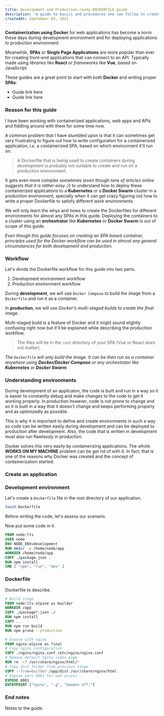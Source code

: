 ```yaml
---
title: Development and Production-ready DOCKERFILE guide
description: 'A guide to basics and procedures one can follow to create and deploy a Docker container carrying an SPA (Single Page Application) built with almost any libraries/frameworks.'
createdAt: September 03, 2021
---
```


**Containerization using Docker** for web applications has become a norm these days during development environment and for deploying applications to production environment.

*Meanwhile*, **SPAs** or **Single Page Applications** are more popular than ever for creating front-end applications that can connect to an API. Typically made using *libraries* like **React** or *frameworks* like **Vue**, based on JavaScript.

These guides are a great point to start with both **Docker** and writing proper **SPAs**:
* Guide link here
* Guide link here

### Reason for this guide

I have been working with containerized applications, web apps and APIs and fiddling around with them for some time now.

A common problem that I have stumbled upon is that it can sometimes get very frustrating to figure out how to write configuration for a containerized application, *i.e.* a containerized SPA, based on which environment it'll run on.

> A Dockerfile that is being used to create containers during development is probably not suitable to create and run on a production environment.

It gets even more complex sometimes (*even though tons of articles online suggests that it is rather easy :/*) to understand how to deploy these  containerized applications to a **Kubernetes** or a **Docker Swarm** cluster in a production environment, specially when it can get crazy figuring out how to write a proper Dockerfile to satisfy different work environments.

We will only learn the whys and hows to create the Dockerfiles for different environments for almost any SPAs in this guide. Deploying the containers to a cluster using an **orchestrator** like **Kubernetes** or **Docker Swarm** is out of scope of this guide.

*Even though this guide focuses on creating an SPA based container, principles used for the Docker workflow can be used in almost any general circumstances for both development and production.*

### Workflow

Let's divide the Dockerfile workflow for this guide into two parts.

1. Development environment workflow
2. Production environment workflow

During **development**, we will use `Docker Compose` to build the image from a `Dockerfile` and run it as a container.

In **production**, we will use *Docker's multi-staged builds to create the final image*.

Multi-staged build is a feature of Docker and it might sound slightly confusing right now but it'll be explained while describing the production workflow.

> The files will be in the `root` directory of your SPA (Vue or React does not matter).

*The `Dockerfile` will only build the image. It can be then run as a container anywhere using **Docker/Docker Compose** or any orchestrator like **Kubernetes** or **Docker Swarm**.*

### Understanding environments

During development of an applicaton, the code is built and run in a way so it is easier to constantly debug and make changes to the code to get it working properly. In production however, code is not prone to change and so it is built in a way that it doesn't change and keeps performing properly and as optimizedly as possible.

This is why it is important to define and create environments in such a way so code can be written easily during development and can be deployed to production after development. Also, the code that is written in development must also run flawlessly in production.

Docker solves this very easily by containerizing applications. The whole **WORKS ON MY MACHINE** problem can be get rid of with it. In fact, that is one of the reasons why Docker was created and the concept of containerization started.

### Create an application

### Development environment

Let's create a `Dockerfile` file in the root directory of our application.

```bash
touch Dockerfile
```

Before writing the code, let's assess our scenario.

Now put some code in it.

```dockerfile
FROM node:lts
USER node
ENV NODE_ENV=development
RUN mkdir -p /home/node/app
WORKDIR /home/node/app
COPY ./package.json .
RUN npm install
CMD [ "npm", "run", "dev" ]
```

### Dockerfile

Dockerfile to describe.

```dockerfile
# Build stage
FROM node:lts-alpine as builder
WORKDIR /app
COPY ./package*.json ./
RUN npm install
COPY . .
RUN npm run build
RUN npm prune --production

# Expose with nginx
FROM nginx:alpine as final
# Copy nginx configuration
COPY ./nginx/nginx.conf /etc/nginx/nginx.conf
# Remove default nginx index page
RUN rm -rf /usr/share/nginx/html/*
# Copy dist folder from previous stage
COPY --from=builder /app/dist /usr/share/nginx/html
# Expose port 8081 for web access
EXPOSE 8081
ENTRYPOINT ["nginx", "-g", "daemon off;"]

```

### End notes

Notes to the guide.